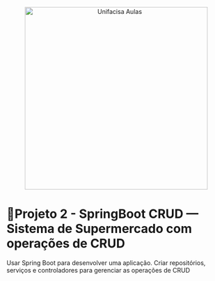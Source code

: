 <p align="center">
  <img src="https://github.com/user-attachments/assets/59b03ef6-e368-45f1-b4c4-1ef04229ad9e" alt="Unifacisa Aulas" width="420" />
</p>

# 📢Projeto 2 - SpringBoot CRUD — Sistema de Supermercado com operações de CRUD
Usar Spring Boot para desenvolver uma aplicação. Criar repositórios, serviços e controladores para gerenciar as operações de CRUD
